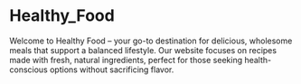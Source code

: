 # Healthy_Food
Welcome to Healthy Food – your go-to destination for delicious, wholesome meals that support a balanced lifestyle. Our website focuses on recipes made with fresh, natural ingredients, perfect for those seeking health-conscious options without sacrificing flavor.
